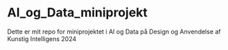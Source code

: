 # AI_og_Data_miniprojekt
Dette er mit repo for miniprojektet i AI og Data på Design og Anvendelse af Kunstig Intelligens 2024
